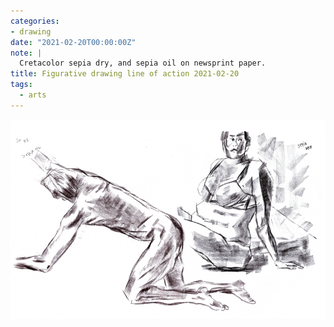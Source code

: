 ```yaml
---
categories:
- drawing
date: "2021-02-20T00:00:00Z"
note: |
  Cretacolor sepia dry, and sepia oil on newsprint paper.
title: Figurative drawing line of action 2021-02-20
tags:
  - arts
---
```


<img src="/assets/pages/art/images/251.png" alt="Figurative drawing from Line of Action site">
